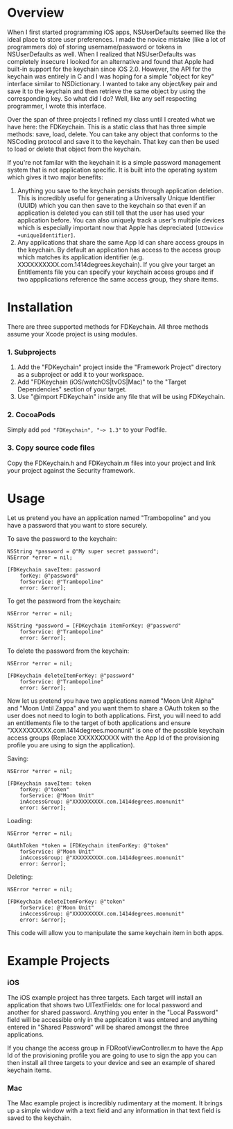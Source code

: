 # Overview
When I first started programming iOS apps, NSUserDefaults seemed like the ideal place to store user preferences. I made the novice mistake (like a lot of programmers do) of storing username/password or tokens in NSUserDefaults as well. When I realized that NSUserDefaults was completely insecure I looked for an alternative and found that Apple had built-in support for the keychain since iOS 2.0. However, the API for the keychain was entirely in C and I was hoping for a simple "object for key" interface similar to NSDictionary. I wanted to take any object/key pair and save it to the keychain and then retrieve the same object by using the corresponding key. So what did I do? Well, like any self respecting programmer, I wrote this interface.

Over the span of three projects I refined my class until I created what we have here: the FDKeychain. This is a static class that has three simple methods: save, load, delete. You can take any object that conforms to the NSCoding protocol and save it to the keychain. That key can then be used to load or delete that object from the keychain.

If you're not familar with the keychain it is a simple password management system that is not application specific. It is built into the operating system which gives it two major benefits:

1. Anything you save to the keychain persists through application deletion. This is incredibly useful for generating a Universally Unique Identifier (UUID) which you can then save to the keychain so that even if an application is deleted you can still tell that the user has used your application before. You can also uniquely track a user's multiple devices which is especially important now that Apple has depreciated `[UIDevice +uniqueIdentifier]`.
2. Any applications that share the same App Id can share access groups in the keychain. By default an application has access to the access group which matches its application identifier (e.g. XXXXXXXXXX.com.1414degrees.keychain). If you give your target an Entitlements file you can specify your keychain access groups and if two appplications reference the same access group, they share items.

# Installation
There are three supported methods for FDKeychain. All three methods assume your Xcode project is using modules.

### 1. Subprojects
1. Add the "FDKeychain" project inside the "Framework Project" directory as a subproject or add it to your workspace.
2. Add "FDKeychain (iOS/watchOS|tvOS|Mac)" to the "Target Dependencies" section of your target.
3. Use "@import FDKeychain" inside any file that will be using FDKeychain.

### 2. CocoaPods
Simply add `pod "FDKeychain", "~> 1.3"` to your Podfile.

### 3. Copy source code files
Copy the FDKeychain.h and FDKeychain.m files into your project and link your project against the Security framework.

# Usage
Let us pretend you have an application named "Trambopoline" and you have a password that you want to store securely.

To save the password to the keychain:  

	NSString *password = @"My super secret password";
	NSError *error = nil;

	[FDKeychain saveItem: password 
		forKey: @"password" 
		forService: @"Trambopoline" 
		error: &error];

To get the password from the keychain:  

	NSError *error = nil;

	NSString *password = [FDKeychain itemForKey: @"password" 
		forService: @"Trambopoline" 
		error: &error];

To delete the password from the keychain:  

	NSError *error = nil;

	[FDKeychain deleteItemForKey: @"password" 
		forService: @"Trambopoline" 
		error: &error];

Now let us pretend you have two applications named "Moon Unit Alpha" and "Moon Until Zappa" and you want them to share a OAuth token so the user does not need to login to both applications. First, you will need to add an entitlements file to the target of both applications and ensure "XXXXXXXXXX.com.1414degrees.moonunit" is one of the possible keychain access groups (Replace XXXXXXXXXX with the App Id of the provisioning profile you are using to sign the application).

Saving:  

	NSError *error = nil;

	[FDKeychain saveItem: token 
		forKey: @"token" 
		forService: @"Moon Unit" 
		inAccessGroup: @"XXXXXXXXXX.com.1414degrees.moonunit" 
		error: &error];

Loading:  

	NSError *error = nil;

	OAuthToken *token = [FDKeychain itemForKey: @"token" 
		forService: @"Moon Unit" 
		inAccessGroup: @"XXXXXXXXXX.com.1414degrees.moonunit" 
		error: &error];

Deleting:  

	NSError *error = nil;

	[FDKeychain deleteItemForKey: @"token" 
		forService: @"Moon Unit" 
		inAccessGroup: @"XXXXXXXXXX.com.1414degrees.moonunit" 
		error: &error];

This code will allow you to manipulate the same keychain item in both apps.

# Example Projects

### iOS
The iOS example project has three targets. Each target will install an application that shows two UITextFields: one for local password and another for shared password. Anything you enter in the "Local Password" field will be accessible only in the application it was entered and anything entered in "Shared Password" will be shared amongst the three applications.

If you change the access group in FDRootViewController.m to have the App Id of the provisioning profile you are going to use to sign the app you can then install all three targets to your device and see an example of shared keychain items.

### Mac
The Mac example project is incredibly rudimentary at the moment. It brings up a simple window with a text field and any information in that text field is saved to the keychain.

